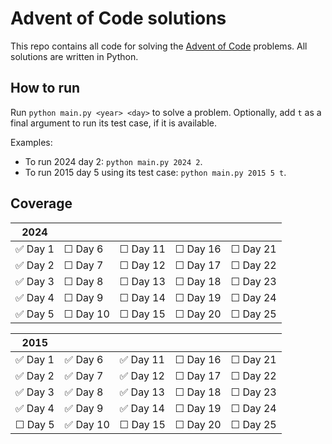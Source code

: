 # Advent of Code solutions

This repo contains all code for solving the [Advent of Code](adventofcode.com) problems. All solutions are written in Python.

## How to run
Run `python main.py <year> <day>` to solve a problem. Optionally, add `t` as a final argument to run its test case, if it is available.


Examples:
- To run 2024 day 2: `python main.py 2024 2`.
- To run 2015 day 5 using its test case: `python main.py 2015 5 t`.

## Coverage

| 2024          |             |               |             |             |
| ----          | ----        | ----          | ----        | ----        |
| ✅ Day 1     | ☐ Day 6     | ☐ Day 11     | ☐ Day 16    | ☐ Day 21    |
| ✅ Day 2     | ☐ Day 7     | ☐ Day 12     | ☐ Day 17    | ☐ Day 22    |
| ✅ Day 3     | ☐ Day 8     | ☐ Day 13     | ☐ Day 18    | ☐ Day 23    |
| ✅ Day 4     | ☐ Day 9     | ☐ Day 14     | ☐ Day 19    | ☐ Day 24    |
| ✅ Day 5      | ☐ Day 10    | ☐ Day 15     | ☐ Day 20    | ☐ Day 25    |



| 2015          |           |               |             |             |
| ----          | ----      | ----          | ----        | ----        |
| ✅ Day 1     | ✅ Day 6  | ✅ Day 11     | ☐ Day 16    | ☐ Day 21    |
| ✅ Day 2     | ✅ Day 7  | ✅ Day 12     | ☐ Day 17    | ☐ Day 22    |
| ✅ Day 3     | ✅ Day 8   | ✅ Day 13     | ☐ Day 18    | ☐ Day 23    |
| ✅ Day 4     | ✅ Day 9   | ✅ Day 14     | ☐ Day 19    | ☐ Day 24    |
| ☐ Day 5      | ✅ Day 10  | ☐ Day 15     | ☐ Day 20    | ☐ Day 25    |
